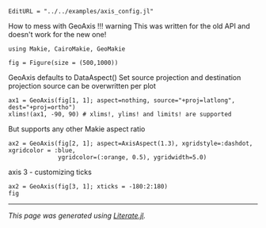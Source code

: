 ```@meta
EditURL = "../../examples/axis_config.jl"
```

How to mess with GeoAxis
!!! warning
    This was written for the old API and doesn't work for the new one!

````@example axis_config
using Makie, CairoMakie, GeoMakie

fig = Figure(size = (500,1000))
````

GeoAxis defaults to DataAspect()
Set source projection and destination projection
source can be overwritten per plot

````@example axis_config
ax1 = GeoAxis(fig[1, 1]; aspect=nothing, source="+proj=latlong", dest="+proj=ortho")
xlims!(ax1, -90, 90) # xlims!, ylims! and limits! are supported
````

But supports any other Makie aspect ratio

````@example axis_config
ax2 = GeoAxis(fig[2, 1]; aspect=AxisAspect(1.3), xgridstyle=:dashdot, xgridcolor = :blue,
              ygridcolor=(:orange, 0.5), ygridwidth=5.0)
````

axis 3 - customizing ticks

````@example axis_config
ax2 = GeoAxis(fig[3, 1]; xticks = -180:2:180)
fig
````

---

*This page was generated using [Literate.jl](https://github.com/fredrikekre/Literate.jl).*

